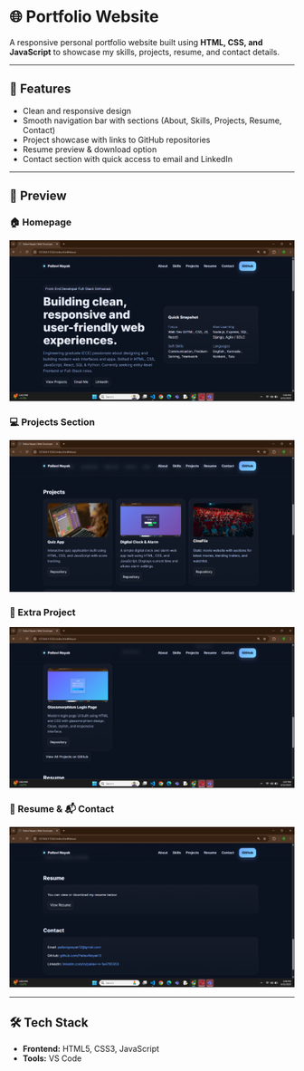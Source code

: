 # 🌐 Portfolio Website

A responsive personal portfolio website built using **HTML, CSS, and JavaScript** to showcase my skills, projects, resume, and contact details.

---

## 🚀 Features
- Clean and responsive design  
- Smooth navigation bar with sections (About, Skills, Projects, Resume, Contact)
- Project showcase with links to GitHub repositories  
- Resume preview & download option 
- Contact section with quick access to email and LinkedIn  

---
## 📸 Preview

### 🏠 Homepage
![Homepage Screenshot](HomePage.png)

### 💻 Projects Section
![Projects Screenshot](Projects.png)

### 🧩 Extra Project
![Extra Project Screenshot](ExtraProjects.png)

### 📄 Resume & 📬 Contact
![Resume and Contact Screenshot](Resume&Contact.png)

---

## 🛠️ Tech Stack
- **Frontend:** HTML5, CSS3, JavaScript 
- **Tools:** VS Code 
